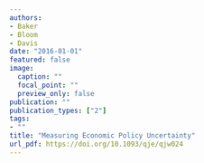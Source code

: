 ```yaml
---
authors:
- Baker
- Bloom
- Davis
date: "2016-01-01"
featured: false
image:
  caption: ""
  focal_point: ""
  preview_only: false
publication: ""
publication_types: ["2"]
tags:
- ""
title: "Measuring Economic Policy Uncertainty"
url_pdf: https://doi.org/10.1093/qje/qjw024
---
```

